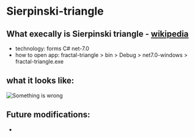 # Sierpinski-triangle

## What execally is Sierpinski triangle - [wikipedia](https://en.wikipedia.org/wiki/Sierpi%C5%84ski_triangle)

- technology: forms C# net-7.0
- how to open app: fractal-triangle > bin > Debug > net7.0-windows > fractal-triangle.exe

## what it looks like:

![Something is wrong](https://github.com/DejwCpp/Sierpinski-triangle/blob/master/img/triangle-5.jpg)

## Future modifications:

-
